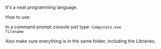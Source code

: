 It's a neat programming language.

How to use:

In a command prompt console just type: <code>Computato.exe filename</code>

Also make sure everything is in the same folder, including the Libraries.

